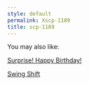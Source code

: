 ```yaml
---
style: default
permalink: Xscp-1189
title: scp-1189
---
```

You may also like:

[Surprise! Happy Birthday!](http://scp-wiki.net/surprise-happy-birthday)

[Swing Shift](http://scp-wiki.net/swing-shift)
